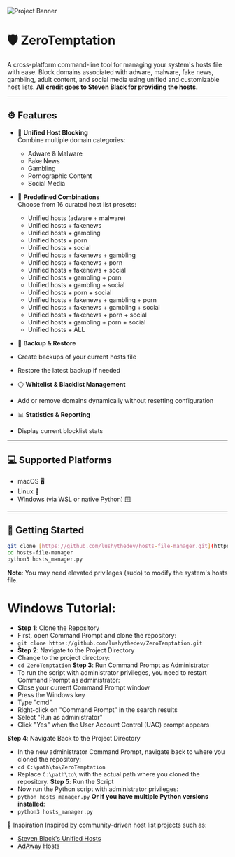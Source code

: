 ![Project Banner](https://images2.imgbox.com/5c/f2/WMOQiUNn_o.png)

# 🛡️ ZeroTemptation

A cross-platform command-line tool for managing your system's hosts file with ease. Block domains associated with adware, malware, fake news, gambling, adult content, and social media using unified and customizable host lists. **All credit goes to Steven Black for providing the hosts.**

---

## ⚙️ Features

- 🔐 **Unified Host Blocking**  
  Combine multiple domain categories:
  - Adware & Malware
  - Fake News
  - Gambling
  - Pornographic Content
  - Social Media

- 🧩 **Predefined Combinations**  
  Choose from 16 curated host list presets:
  - Unified hosts (adware + malware)                  
  - Unified hosts + fakenews                          
  - Unified hosts + gambling                          
  - Unified hosts + porn                              
  - Unified hosts + social                            
  - Unified hosts + fakenews + gambling               
  - Unified hosts + fakenews + porn                   
  - Unified hosts + fakenews + social                 
  - Unified hosts + gambling + porn                   
  - Unified hosts + gambling + social                 
  - Unified hosts + porn + social                     
  - Unified hosts + fakenews + gambling + porn        
  - Unified hosts + fakenews + gambling + social      
  - Unified hosts + fakenews + porn + social          
  - Unified hosts + gambling + porn + social          
  - Unified hosts + ALL

- 💾 **Backup & Restore**  
- Create backups of your current hosts file  
- Restore the latest backup if needed

- ⚪ **Whitelist & Blacklist Management**  
- Add or remove domains dynamically without resetting configuration

- 📊 **Statistics & Reporting**  
- Display current blocklist stats

---

## 💻 Supported Platforms

- macOS 🖥️  
- Linux 🐧  
- Windows (via WSL or native Python) 🪟  

---

## 🚀 Getting Started

```bash
git clone [https://github.com/lushythedev/hosts-file-manager.git](https://github.com/lushythedev/ZeroTemptation.git)
cd hosts-file-manager
python3 hosts_manager.py
```
**Note**: You may need elevated privileges (sudo) to modify the system's hosts file.

# Windows Tutorial:
  - **Step 1**: Clone the Repository
  - First, open Command Prompt and clone the repository:
  - `git clone https://github.com/lushythedev/ZeroTemptation.git`
  - **Step 2**: Navigate to the Project Directory
  - Change to the project directory:
  - `cd ZeroTemptation`
**Step 3**: Run Command Prompt as Administrator
  - To run the script with administrator privileges, you need to restart Command Prompt as administrator:
  - Close your current Command Prompt window
  - Press the Windows key
  - Type "cmd"
  - Right-click on "Command Prompt" in the search results
  - Select "Run as administrator"
  - Click "Yes" when the User Account Control (UAC) prompt appears

**Step 4**: Navigate Back to the Project Directory
  - In the new administrator Command Prompt, navigate back to where you cloned the repository:
  - `cd C:\path\to\ZeroTemptation`
  - Replace `C:\path\to\` with the actual path where you cloned the repository.
**Step 5**: Run the Script
  - Now run the Python script with administrator privileges:
  - `python hosts_manager.py`
**Or if you have multiple Python versions installed**:
  - `python3 hosts_manager.py`

🧠 Inspiration
Inspired by community-driven host list projects such as:
- [Steven Black's Unified Hosts](https://github.com/lushythedev/ZeroTemptation.git)
- [AdAway Hosts](https://github.com/AdAway/adaway.github.io/)
